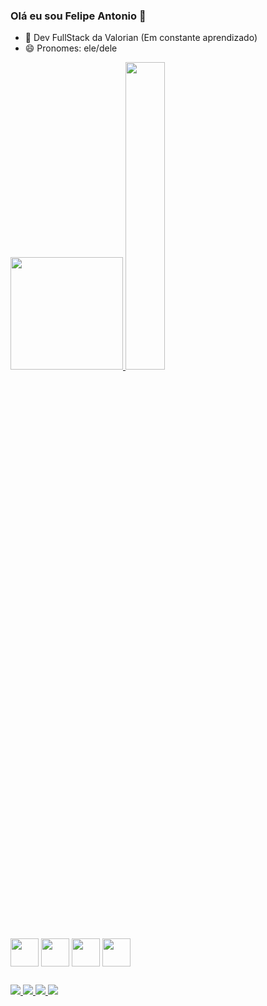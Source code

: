 ### Olá eu sou Felipe Antonio 👋

<!--
**FelipeAlves13/FelipeAlves13** is a ✨ _special_ ✨ repository because its `README.md` (this file) appears on your GitHub profile.

Here are some ideas to get you started:

- 🔭 I’m currently working on ...
- 🌱 I’m currently learning ...
- 👯 I’m looking to collaborate on ...
- 🤔 I’m looking for help with ...
- 💬 Ask me about ...
- 📫 How to reach me: ...
- 😄 Pronouns: ...
- ⚡ Fun fact: ...
-->

- 🌱 Dev FullStack da Valorian (Em constante aprendizado)
- 😄 Pronomes: ele/dele

<div>
  <a href="https://github.com/FelipeAlves13">
  <img height="180em" src="https://github-readme-stats.vercel.app/api?username=FelipeAlves13&show_icons=true&theme=dracula&count_private=true&include_all_commits=true"/>
  <img heigth="100em" width="35.5%" src="https://github-readme-stats.vercel.app/api/top-langs/?username=FelipeAlves13&layout=compact&theme=dracula&hide_rank=true">

</div>
  
 <div style="display: inline-block;"><br>
   <img align="center" heigth="45" width="45" src="https://cdn.jsdelivr.net/gh/devicons/devicon/icons/java/java-original.svg" />
   <img align="center" heigth="45" width="45" src="https://cdn.jsdelivr.net/gh/devicons/devicon/icons/html5/html5-original.svg" />
   <img align="center" heigth="45" width="45" src="https://cdn.jsdelivr.net/gh/devicons/devicon/icons/css3/css3-original.svg" />
   <img align="center" heigth="45" width="45" src="https://cdn.jsdelivr.net/gh/devicons/devicon/icons/javascript/javascript-original.svg" />
  </div>
   
 ##
   
 <div style="display: inline-block;">
   <a href="">
      <img src="https://img.shields.io/badge/Discord-7289DA?style=for-the-badge&logo=discord&logoColor=white">
   </a>
<!--    <a href="">
      <img src="https://img.shields.io/badge/LinkedIn-0077B5?style=for-the-badge&logo=linkedin&logoColor=white">
   </a> -->
  
   <a href="mailto:lipe6330@gmail.com">
      <img src="https://img.shields.io/badge/Gmail-D14836?style=for-the-badge&logo=gmail&logoColor=white">
   </a>
   <a href="">
      <img src="https://img.shields.io/badge/Facebook-1877F2?style=for-the-badge&logo=facebook&logoColor=white">
   </a>
    <a href="https://www.instagram.com/lipe_a13">
      <img src="https://img.shields.io/badge/Instagram-E4405F?style=for-the-badge&logo=instagram&logoColor=white">
   </a>
<!--    <a href="">
      <img src="https://img.shields.io/badge/Twitter-1DA1F2?style=for-the-badge&logo=twitter&logoColor=white">
   </a> -->
   
  </div>
